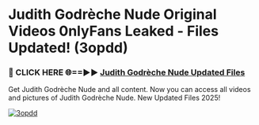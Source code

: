 # Judith Godrèche Nude Original Videos 0nlyFans Leaked - Files Updated! (3opdd)

<h3>🔴 CLICK HERE 🌐==►► <a href="https://tinyurl.com/4mcuefdz" rel="nofollow">Judith Godrèche Nude Updated Files</a></h3>

Get Judith Godrèche Nude and all content. Now you can access all videos and pictures of Judith Godrèche Nude. New Updated Files 2025!

[![3opdd](https://i.imgur.com/StAQSOY.gif)](https://tinyurl.com/4mcuefdz)
